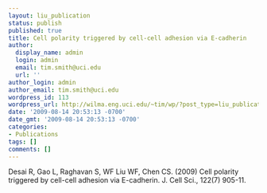 ```yaml
---
layout: liu_publication
status: publish
published: true
title: Cell polarity triggered by cell-cell adhesion via E-cadherin
author:
  display_name: admin
  login: admin
  email: tim.smith@uci.edu
  url: ''
author_login: admin
author_email: tim.smith@uci.edu
wordpress_id: 113
wordpress_url: http://wilma.eng.uci.edu/~tim/wp/?post_type=liu_publication&#038;p=113
date: '2009-08-14 20:53:13 -0700'
date_gmt: '2009-08-14 20:53:13 -0700'
categories:
- Publications
tags: []
comments: []
---
```

<p>Desai R, Gao L, Raghavan S, WF Liu WF, Chen CS. (2009) Cell polarity triggered by cell-cell adhesion via E-cadherin. J. Cell Sci., 122(7) 905-11.</p>
